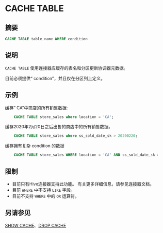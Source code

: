 
# CACHE TABLE

## 摘要

``` sql
CACHE TABLE table_name WHERE condition
```

## 说明

`CACHE TABLE` 使用连接器应缓存的表名和分区更新协调器元数据。

目前必须提供“ condition”，并且仅在分区列上定义。

## 示例

缓存“ CA”中商店的所有销售数据:

``` sql
    CACHE TABLE store_sales where location = 'CA';
```
缓存2020年2月20日之后出售的商店中的所有销售数据。
 
``` sql 
    CACHE TABLE store_sales where ss_sold_date_sk > 20200220;
```
缓存拥有复杂 condition 的数据
```sql
    CACHE TABLE store_sales WHERE location = 'CA' AND ss_sold_date_sk > 20200220;
```
 

## 限制

- 目前只有Hive连接器支持此功能。 有关更多详细信息，请参见连接器文档。
- 目前 `WHERE` 中不支持 `LIKE` 字段。
- 目前不支持 `WHERE` 中的 `OR` 运算符。

## 另请参见

[SHOW CACHE](./show-cache.html)、[DROP CACHE](./drop-cache.html)
